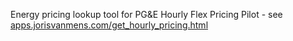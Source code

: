 Energy pricing lookup tool for PG&E Hourly Flex Pricing Pilot - see <a href="http://apps.jorisvanmens.com/hourly-pricing">apps.jorisvanmens.com/get_hourly_pricing.html</a>
